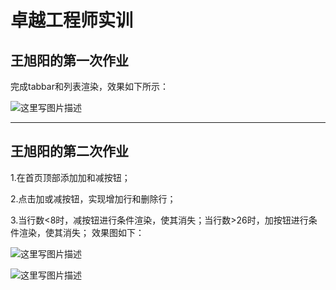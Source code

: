 # 卓越工程师实训
## 王旭阳的第一次作业
 完成tabbar和列表渲染，效果如下所示：

![这里写图片描述](http://img.blog.csdn.net/20171109162857433?watermark/2/text/aHR0cDovL2Jsb2cuY3Nkbi5uZXQvc3VuX19fc2h5/font/5a6L5L2T/fontsize/400/fill/I0JBQkFCMA==/dissolve/70/gravity/SouthEast)

---

## 王旭阳的第二次作业
1.在首页顶部添加加和减按钮；

2.点击加或减按钮，实现增加行和删除行；

3.当行数<8时，减按钮进行条件渲染，使其消失；当行数>26时，加按钮进行条件渲染，使其消失；
效果图如下：

![这里写图片描述](http://img.blog.csdn.net/20171109164626948?watermark/2/text/aHR0cDovL2Jsb2cuY3Nkbi5uZXQvc3VuX19fc2h5/font/5a6L5L2T/fontsize/400/fill/I0JBQkFCMA==/dissolve/70/gravity/SouthEast)

![这里写图片描述](http://img.blog.csdn.net/20171109164728899?watermark/2/text/aHR0cDovL2Jsb2cuY3Nkbi5uZXQvc3VuX19fc2h5/font/5a6L5L2T/fontsize/400/fill/I0JBQkFCMA==/dissolve/70/gravity/SouthEast)
